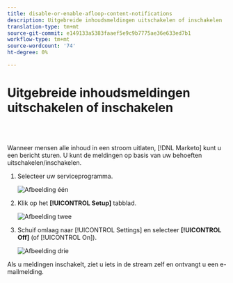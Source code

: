 ```yaml
---
title: disable-or-enable-afloop-content-notifications
description: Uitgebreide inhoudsmeldingen uitschakelen of inschakelen
translation-type: tm+mt
source-git-commit: e149133a5383faaef5e9c9b7775ae36e633ed7b1
workflow-type: tm+mt
source-wordcount: '74'
ht-degree: 0%

---
```



# Uitgebreide inhoudsmeldingen uitschakelen of inschakelen

<br> 

Wanneer mensen alle inhoud in een stroom uitlaten, [!DNL Marketo] kunt u een bericht sturen. U kunt de meldingen op basis van uw behoeften uitschakelen/inschakelen.

1. Selecteer uw serviceprogramma.

   ![Afbeelding één](/help/sky/assets/engagement-programs/disable-or-enable-exhausted-content-notifications/disable-or-enable-exhausted-content-notifications-1.png)

1. Klik op het **[!UICONTROL Setup]** tabblad.

   ![Afbeelding twee](/help/sky/assets/engagement-programs/disable-or-enable-exhausted-content-notifications/disable-or-enable-exhausted-content-notifications-2.png)

1. Schuif omlaag naar [!UICONTROL Settings] en selecteer **[!UICONTROL Off]** (of [!UICONTROL On]).

   ![Afbeelding drie](/help/sky/assets/engagement-programs/disable-or-enable-exhausted-content-notifications/disable-or-enable-exhausted-content-notifications-3.png)

Als u meldingen inschakelt, ziet u iets in de stream zelf en ontvangt u een e-mailmelding.
